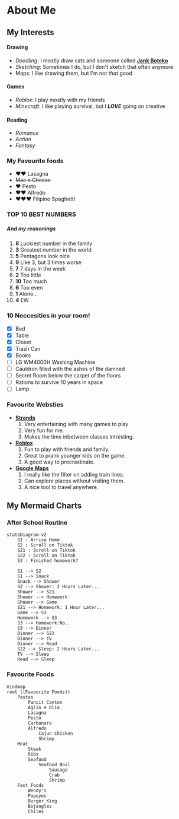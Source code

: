 # About Me
## My Interests
#### **Drawing**
* _Doodling_: I mostly draw cats and someone called **[Jank Boteko](https://www.google.com/search?sca_esv=a982c7140206c012&sca_upv=1&rlz=1C1GCEA_enUS1123US1123&q=jank+boteko&udm=2&fbs=AEQNm0Aa4sjWe7Rqy32pFwRj0UkWd8nbOJfsBGGB5IQQO6L3J_86uWOeqwdnV0yaSF-x2jogM63VUdBhAMVqo6r6ESHk5gYCycVYeSiTstipcfTqmDX4HENY8qrzy053qKvdRZFWn-VmYPJETamxffmtEKSqSFyN1NAs7geTy2Zjz_QIIZYxp-nlO2-_BmwI3ttsV3gNreTXhU1gZ0r7wI6MyQGb9r9hAw&sa=X&sqi=2&ved=2ahUKEwi5v-ORxu2IAxUQlYkEHSQrFdcQtKgLegQIFhAB&biw=1920&bih=945&dpr=1#vhid=jaZwY_XNDy0GJM&vssid=mosaic)**
* _Sketching_: Sometimes I do, but I don't sketch that often anymore
* Maps: I like drawing them, but I'm not _that_ good
#### **Games**
* _Roblox_: I play mostly with my friends
* _Minecraft_: I like playing survival, but I **_LOVE_** going on creative
#### **Reading**
* _Romance_
* _Action_
* _Fantasy_

### My Favourite foods
* &#10084;&#10084; Lasagna
* ~~Mac n Cheese~~
* &#10084; Pesto
* &#10084;&#10084; Alfredo
* &#10084;&#10084;&#10084; Filipino Spaghetti 

### TOP 10 BEST NUMBERS 
##### And my reasonings
1. **8** Luckiest number in the family
2. **3** Greatest number in the world
3. **5** Pentagons look nice
4. **9** Like 3, but 3 times worse
5. **7** 7 days in the week
6. **2** Too little
7. **10** Too much
8. **6** Too even
9. **1** Alone...
10. **4** EW

### 10 Neccesities in your room!
* [x] Bed
* [x] Table
* [x] Closet
* [x] Trash Can
* [x] Books
* [ ] LG WM4000H Washing Machine
* [ ] Cauldron filled with the ashes of the damned
* [ ] Secret Room below the carpet of the floors
* [ ] Rations to survive 10 years in space
* [ ] Lamp

### Favourite Websties

* **[Strands](https://www.nytimes.com/games/strands)**  
    1. Very entertaining with  many games to play
    2. Very fun for me.
    3. Makes the time inbetween classes intresting.
* **[Roblox](https://www.roblox.com/)**   
    1. Fun to play with friends and family.
    2. Great to prank younger kids on the game.
    3. A good way to procrastinate.
* **[Google Maps](https://www.google.com/maps)**   
    1. I really like the filter on adding train lines.
    2. Can explore places without visiting them.
    3. A nice tool to travel anywhere.

## My Mermaid Charts
### After School Routine

``` mermaid
stateDiagram-v2
    S1 : Arrive Home
    S2 : Scroll on Tiktok
    S21 : Scroll on Tiktok
    S22 : Scroll on Tiktok
    S3 : Finished homework?

    S1 --> S2
    S1 --> Snack
    Snack --> Shower
    S2 --> Shower: 2 Hours Later...
    Shower --> S21
    Shower --> Homework
    Shower --> Game
    S21 --> Homework: 1 Hour Later...
    Game --> S3
    Homework --> S3
    S3 --> Homework:No..
    S3 --> Dinner
    Dinner --> S22
    Dinner --> TV
    Dinner --> Read
    S22 --> Sleep: 2 Hours Later...
    TV --> Sleep
    Read --> Sleep
```
### Favourite Foods
``` mermaid
mindmap
root ((Favourite Foods))
    Pastas
        Pancit Canton
        Aglio e Olio
        Lasagna
        Pesto
        Carbonara
        Alfredo
            Cajun Chicken
            Shrimp
    Meat
        Steak
        Ribs
        Seafood
            Seafood Boil 
                Sausage
                Crab 
                Shrimp
    Fast Foods
        Wendy's
        Popeyes
        Burger King
        Bojangles
        Chiles
```
